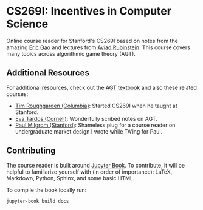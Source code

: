 # CS269I: Incentives in Computer Science

Online course reader for Stanford's CS269I based on notes from the amazing [Eric Gao](https://twitter.com/gaoooric) and lectures from [Aviad Rubinstein](https://cs.stanford.edu/~aviad/). This course covers many topics across algorithmic game theory (AGT).


## Additional Resources

For additional resources, check out the [AGT textbook](https://www.cs.cmu.edu/~sandholm/cs15-892F13/algorithmic-game-theory.pdf) and also these related courses:

* [Tim Roughgarden (Columbia)](https://timroughgarden.org/): Started CS269I when he taught at Stanford.
* [Eva Tardos (Cornell)](https://www.cs.cornell.edu/courses/cs6840/2017sp/schedule.htm): Wonderfully scribed notes on AGT.
* [Paul Milgrom (Stanford)](https://flyingworkshop.github.io/market-design/intro.html): Shameless plug for a course reader on undergraduate market design I wrote while TA'ing for Paul.



## Contributing

The course reader is built around [Jupyter Book](https://jupyterbook.org/en/stable/intro.html). To contribute, it will be helpful to familiarize yourself with (in order of importance): LaTeX, Markdown, Python, Sphinx, and some basic HTML. 

To compile the book locally run:
```bash
jupyter-book build docs
```